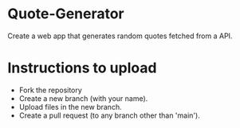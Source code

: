 # Quote-Generator

Create a web app that generates random quotes fetched from a API.


# Instructions to upload

- Fork the repository
- Create a new branch (with your name).
- Upload files in the new branch.
- Create a pull request (to any branch other than 'main').
